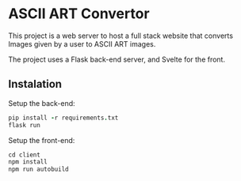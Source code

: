 # ASCII ART Convertor

This project is a web server to host a full stack website that converts Images 
given by a user to ASCII ART images.


The project uses a Flask back-end server, and Svelte for the front.

## Instalation

Setup the back-end:
```coffeescript
pip install -r requirements.txt
flask run
```

Setup the front-end:
```coffeescript
cd client
npm install
npm run autobuild
```


